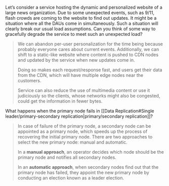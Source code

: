 
Let’s consider a service hosting the dynamic and personalized website of a large news organization. Due to some unexpected events, such as 9/11, flash crowds are coming to the website to find out updates. It might be a situation where all the DAUs come in simultaneously. Such a situation will clearly break our usual load assumptions. Can you think of some way to gracefully degrade the service to meet such an unexpected load?

> 	We can abandon per-user personalization for the time being because probably everyone cares about current events. Additionally, we can shift to a static-like website where content is pushed to CDN nodes and updated by the service when new updates come in.
> 	
> 	Doing so makes each request/response fast, and users get their data from the CDN, which will have multiple edge nodes near the customers.
> 	
> 	Service can also reduce the use of multimedia content or use it judiciously so the clients, whose networks might also be congested, could get the information in fewer bytes.

What happens when the primary node fails in [[Data Replication#Single leader/primary-secondary replication|primary/secondary replication]]?

> In case of failure of the primary node, a secondary node can be appointed as a primary node, which speeds up the process of recovering the initial primary node. There are two approaches to select the new primary node: manual and automatic.
> 
> In a **manual approach**, an operator decides which node should be the primary node and notifies all secondary nodes.
> 
> In an **automatic approach**, when secondary nodes find out that the primary node has failed, they appoint the new primary node by conducting an election known as a leader election.